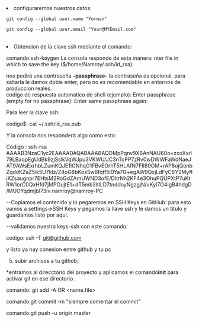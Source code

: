 
<li>configuraremos nuestros datos:</li>
<p><code>git config --global user.name "Yorman"</code></p>
<p><code>git config --global user.email "Your@MYEmail.com"</code></p><br>

<li>Obtencion de la clave ssh mediante el comando:</li>

comando:ssh-keygen
La consola responde de esta manera:
nter file in which to save the key ($/home/Namroy/.ssh/id_rsa):

nos pedirá una contraseña <b>-passphrase-</b> la contraseña es opcional,
para saltarla le damos doble enter, pero no es recomendable en entornos de produccion reales.
<br>
codigo de respuesta automatico de shell (ejemplo):
Enter passphrase (empty for no passphrase):
Enter same passphrase again: 

Para leer la clave ssh:

codigo$: cat ~/.ssh/id_rsa.pub

Y la consola nos responderá algo como esto:

Código : ssh-rsa AAAAB3NzaC1yc2EAAAADAQABAAABAQDMpPqnv9XBAnNAU60o+zxoXxrl79LBaqpEgUdBk9zjSslkVqWJpu3VKWU/JC3nToPP7zRv0wDWWFaWdNaeJAT9AWsExrhbLZumKQJE1IONhqO1FBvEOrhT5HLAfN7FII89OM+rAP8ojQonbZqddKZaZ5ik5U7kIz/Z4oG8bKosSw6fqtf5I0Ya7G+egAW9QxjLdFyC6Y2MyftjKZsaugnpr7EHtsM2RoGdZAmUWND3ofE/DltrNh2KF4e3OhuPQUPXtP7uKtRW1orC0QxHfd7jMPOujtE1+dT5mb3itlLD7tnddoyNgzgjN/vKyl7O4igB4hdgD/MUOYqdmjbI73iv namroy@namroy-PC

--Copiamos el contenido y lo pegaremos en SSH Keys en GitHub:
  para esto vamos a settings->SSH Keys y pegamos la llave ssh y le damos un titulo  y guardamos listo por aqui.
  

--validamos nuestra keys-ssh con este comando:

codigo: ssh -T git@github.com 

y listo ya hay conexion entre github y tu pc

5) subir archivos a tu githob:

*entramos al direcctorio del proyecto y aplicamos el comando<b>init</b> para activar git en ese directorio.

comando: git add -A OR <name.file> 

comando:git commit -m "siempre comentar el commit"

comando:git push -u origin master


